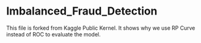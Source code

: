 # Imbalanced_Fraud_Detection


This file is forked from Kaggle Public Kernel. It shows why we use RP Curve instead of ROC to evaluate the model. 
